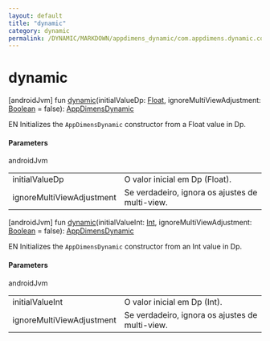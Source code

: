 ```yaml
---
layout: default
title: "dynamic"
category: dynamic
permalink: /DYNAMIC/MARKDOWN/appdimens_dynamic/com.appdimens.dynamic.code/-app-dimens/dynamic.html
---
```


# dynamic

[androidJvm]
fun [dynamic](dynamic.md)(initialValueDp: [Float](https://kotlinlang.org/api/core/kotlin-stdlib/kotlin/-float/index.html), ignoreMultiViewAdjustment: [Boolean](https://kotlinlang.org/api/core/kotlin-stdlib/kotlin/-boolean/index.html) = false): [AppDimensDynamic](../-app-dimens-dynamic/index.md)

EN Initializes the `AppDimensDynamic` constructor from a Float value in Dp.

#### Parameters

androidJvm

| | |
|---|---|
| initialValueDp | O valor inicial em Dp (Float). |
| ignoreMultiViewAdjustment | Se verdadeiro, ignora os ajustes de multi-view. |

[androidJvm]
fun [dynamic](dynamic.md)(initialValueInt: [Int](https://kotlinlang.org/api/core/kotlin-stdlib/kotlin/-int/index.html), ignoreMultiViewAdjustment: [Boolean](https://kotlinlang.org/api/core/kotlin-stdlib/kotlin/-boolean/index.html) = false): [AppDimensDynamic](../-app-dimens-dynamic/index.md)

EN Initializes the `AppDimensDynamic` constructor from an Int value in Dp.

#### Parameters

androidJvm

| | |
|---|---|
| initialValueInt | O valor inicial em Dp (Int). |
| ignoreMultiViewAdjustment | Se verdadeiro, ignora os ajustes de multi-view. |